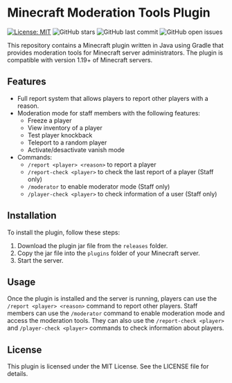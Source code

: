 # Minecraft Moderation Tools Plugin
[![License: MIT](https://img.shields.io/badge/License-MIT-green.svg)](https://opensource.org/licenses/MIT)
![GitHub stars](https://img.shields.io/github/stars/enes-th/minecraft-moderation-tools?label=Stars)
![GitHub last commit](https://img.shields.io/github/last-commit/enes-th/minecraft-moderation-tools?label=Last%20Update)
![GitHub open issues](https://img.shields.io/github/issues/enes-th/minecraft-moderation-tools?label=Issues)

This repository contains a Minecraft plugin written in Java using Gradle that provides moderation tools for Minecraft server administrators. The plugin is compatible with version 1.19+ of Minecraft servers.

## Features
* Full report system that allows players to report other players with a reason.
* Moderation mode for staff members with the following features: 
  - Freeze a player
  - View inventory of a player
  - Test player knockback
  - Teleport to a random player
  - Activate/desactivate vanish mode
* Commands:
  - `/report <player> <reason>` to report a player
  - `/report-check <player>` to check the last report of a player (Staff only)
  - `/moderator` to enable moderator mode (Staff only)
  - `/player-check <player>` to check information of a user (Staff only)

## Installation
To install the plugin, follow these steps:
1. Download the plugin jar file from the `releases` folder.
2. Copy the jar file into the `plugins` folder of your Minecraft server.
3. Start the server.

## Usage
Once the plugin is installed and the server is running, players can use the `/report <player> <reason>` command to report other players. Staff members can use the `/moderator` command to enable moderation mode and access the moderation tools. They can also use the `/report-check <player>` and `/player-check <player>` commands to check information about players.

## License
This plugin is licensed under the MIT License. See the LICENSE file for details.
